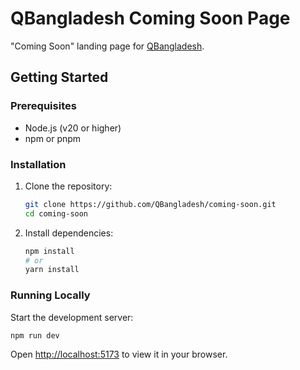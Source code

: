 # QBangladesh Coming Soon Page

"Coming Soon" landing page for [QBangladesh](https://qbangladesh.com).

## Getting Started

### Prerequisites

-   Node.js (v20 or higher)
-   npm or pnpm

### Installation

1. Clone the repository:
    ```bash
    git clone https://github.com/QBangladesh/coming-soon.git
    cd coming-soon
    ```
2. Install dependencies:
    ```bash
    npm install
    # or
    yarn install
    ```

### Running Locally

Start the development server:

```bash
npm run dev
```

Open [http://localhost:5173](http://localhost:5173) to view it in your browser.
